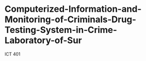 # Computerized-Information-and-Monitoring-of-Criminals-Drug-Testing-System-in-Crime-Laboratory-of-Sur
ICT 401

